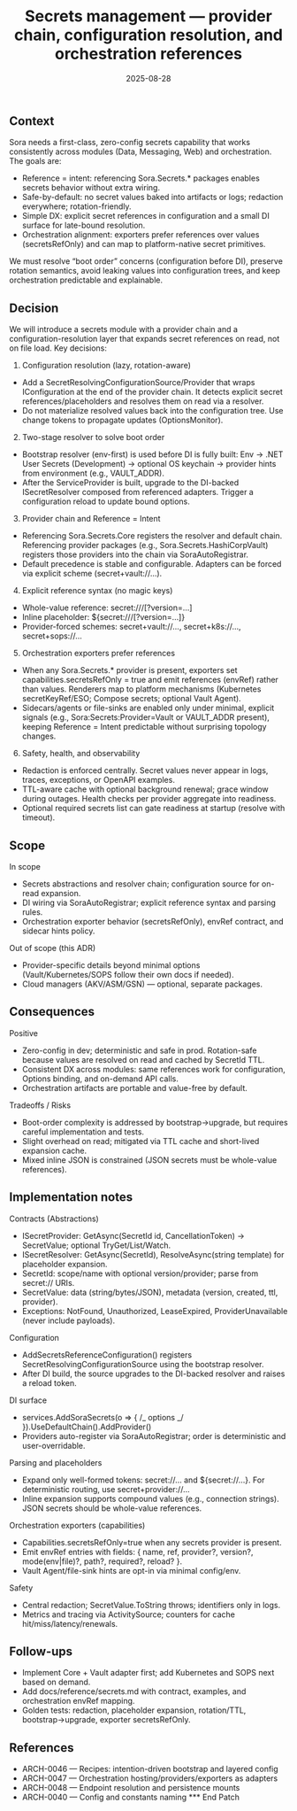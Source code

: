 ﻿---
id: ARCH-0050
slug: secrets-management-and-configuration-resolution
domain: Architecture
status: approved
date: 2025-08-28
title: Secrets management — provider chain, configuration resolution, and orchestration references
---

## Context

Sora needs a first-class, zero-config secrets capability that works consistently across modules (Data, Messaging, Web) and orchestration. The goals are:

- Reference = intent: referencing Sora.Secrets.\* packages enables secrets behavior without extra wiring.
- Safe-by-default: no secret values baked into artifacts or logs; redaction everywhere; rotation-friendly.
- Simple DX: explicit secret references in configuration and a small DI surface for late-bound resolution.
- Orchestration alignment: exporters prefer references over values (secretsRefOnly) and can map to platform-native secret primitives.

We must resolve “boot order” concerns (configuration before DI), preserve rotation semantics, avoid leaking values into configuration trees, and keep orchestration predictable and explainable.

## Decision

We will introduce a secrets module with a provider chain and a configuration-resolution layer that expands secret references on read, not on file load. Key decisions:

1. Configuration resolution (lazy, rotation-aware)

- Add a SecretResolvingConfigurationSource/Provider that wraps IConfiguration at the end of the provider chain. It detects explicit secret references/placeholders and resolves them on read via a resolver.
- Do not materialize resolved values back into the configuration tree. Use change tokens to propagate updates (OptionsMonitor).

2. Two-stage resolver to solve boot order

- Bootstrap resolver (env-first) is used before DI is fully built: Env → .NET User Secrets (Development) → optional OS keychain → provider hints from environment (e.g., VAULT_ADDR).
- After the ServiceProvider is built, upgrade to the DI-backed ISecretResolver composed from referenced adapters. Trigger a configuration reload to update bound options.

3. Provider chain and Reference = Intent

- Referencing Sora.Secrets.Core registers the resolver and default chain. Referencing provider packages (e.g., Sora.Secrets.HashiCorpVault) registers those providers into the chain via SoraAutoRegistrar.
- Default precedence is stable and configurable. Adapters can be forced via explicit scheme (secret+vault://…).

4. Explicit reference syntax (no magic keys)

- Whole-value reference: secret://<scope>/<name>[?version=…]
- Inline placeholder: ${secret://<scope>/<name>[?version=…]}
- Provider-forced schemes: secret+vault://..., secret+k8s://..., secret+sops://...

5. Orchestration exporters prefer references

- When any Sora.Secrets.\* provider is present, exporters set capabilities.secretsRefOnly = true and emit references (envRef) rather than values. Renderers map to platform mechanisms (Kubernetes secretKeyRef/ESO; Compose secrets; optional Vault Agent).
- Sidecars/agents or file-sinks are enabled only under minimal, explicit signals (e.g., Sora:Secrets:Provider=Vault or VAULT_ADDR present), keeping Reference = Intent predictable without surprising topology changes.

6. Safety, health, and observability

- Redaction is enforced centrally. Secret values never appear in logs, traces, exceptions, or OpenAPI examples.
- TTL-aware cache with optional background renewal; grace window during outages. Health checks per provider aggregate into readiness.
- Optional required secrets list can gate readiness at startup (resolve with timeout).

## Scope

In scope

- Secrets abstractions and resolver chain; configuration source for on-read expansion.
- DI wiring via SoraAutoRegistrar; explicit reference syntax and parsing rules.
- Orchestration exporter behavior (secretsRefOnly), envRef contract, and sidecar hints policy.

Out of scope (this ADR)

- Provider-specific details beyond minimal options (Vault/Kubernetes/SOPS follow their own docs if needed).
- Cloud managers (AKV/ASM/GSN) — optional, separate packages.

## Consequences

Positive

- Zero-config in dev; deterministic and safe in prod. Rotation-safe because values are resolved on read and cached by SecretId TTL.
- Consistent DX across modules: same references work for configuration, Options binding, and on-demand API calls.
- Orchestration artifacts are portable and value-free by default.

Tradeoffs / Risks

- Boot-order complexity is addressed by bootstrap→upgrade, but requires careful implementation and tests.
- Slight overhead on read; mitigated via TTL cache and short-lived expansion cache.
- Mixed inline JSON is constrained (JSON secrets must be whole-value references).

## Implementation notes

Contracts (Abstractions)

- ISecretProvider: GetAsync(SecretId id, CancellationToken) → SecretValue; optional TryGet/List/Watch.
- ISecretResolver: GetAsync(SecretId), ResolveAsync(string template) for placeholder expansion.
- SecretId: scope/name with optional version/provider; parse from secret:// URIs.
- SecretValue: data (string/bytes/JSON), metadata (version, created, ttl, provider).
- Exceptions: NotFound, Unauthorized, LeaseExpired, ProviderUnavailable (never include payloads).

Configuration

- AddSecretsReferenceConfiguration() registers SecretResolvingConfigurationSource using the bootstrap resolver.
- After DI build, the source upgrades to the DI-backed resolver and raises a reload token.

DI surface

- services.AddSoraSecrets(o => { /_ options _/ }).UseDefaultChain().AddProvider<T>()
- Providers auto-register via SoraAutoRegistrar; order is deterministic and user-overridable.

Parsing and placeholders

- Expand only well-formed tokens: secret://… and ${secret://…}. For deterministic routing, use secret+provider://…
- Inline expansion supports compound values (e.g., connection strings). JSON secrets should be whole-value references.

Orchestration exporters (capabilities)

- Capabilities.secretsRefOnly=true when any secrets provider is present.
- Emit envRef entries with fields: { name, ref, provider?, version?, mode(env|file)?, path?, required?, reload? }.
- Vault Agent/file-sink hints are opt-in via minimal config/env.

Safety

- Central redaction; SecretValue.ToString throws; identifiers only in logs.
- Metrics and tracing via ActivitySource; counters for cache hit/miss/latency/renewals.

## Follow-ups

- Implement Core + Vault adapter first; add Kubernetes and SOPS next based on demand.
- Add docs/reference/secrets.md with contract, examples, and orchestration envRef mapping.
- Golden tests: redaction, placeholder expansion, rotation/TTL, bootstrap→upgrade, exporter secretsRefOnly.

## References

- ARCH-0046 — Recipes: intention-driven bootstrap and layered config
- ARCH-0047 — Orchestration hosting/providers/exporters as adapters
- ARCH-0048 — Endpoint resolution and persistence mounts
- ARCH-0040 — Config and constants naming
  \*\*\* End Patch
